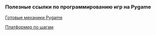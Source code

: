 ### Полезные ссылки по программированию игр на Pygame

[Готовые механики Pygame](https://github.com/Rabbid76/PyGameExamplesAndAnswers/blob/master/documentation/pygame/pygame_movement_and_motion.md)

[Платформер по шагам](http://programarcadegames.com/index.php?chapter=example_code_platformer)
